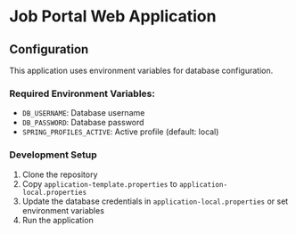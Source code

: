 # Job Portal Web Application

## Configuration

This application uses environment variables for database configuration.

### Required Environment Variables:
- `DB_USERNAME`: Database username
- `DB_PASSWORD`: Database password
- `SPRING_PROFILES_ACTIVE`: Active profile (default: local)

### Development Setup

1. Clone the repository
2. Copy `application-template.properties` to `application-local.properties`
3. Update the database credentials in `application-local.properties` or set environment variables
4. Run the application

